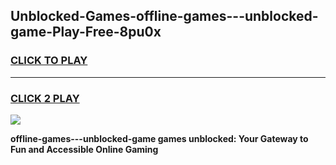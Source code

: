 
## Unblocked-Games-offline-games---unblocked-game-Play-Free-8pu0x
<h3>
<a href="https://premium76.site?title=offline-games---unblocked-game&ref=21A">CLICK TO PLAY</a></h3>
<hr>

<h3>
<a href="https://premium76.site?title=offline-games---unblocked-game&ref=21A">CLICK 2 PLAY</a>
  
</h3>

<a href="https://premium76.site?title=offline-games---unblocked-game&ref=21A"><img src="https://clearcache.store/games.png"></a>


**offline-games---unblocked-game games unblocked: Your Gateway to Fun and Accessible Online Gaming**
